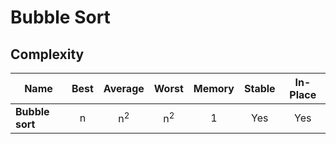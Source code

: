 # Bubble Sort

## Complexity

| Name            | Best |    Average    |     Worst     | Memory | Stable | In-Place |
| --------------- | :--: | :-----------: | :-----------: | :----: | :----: | :------: |
| **Bubble sort** |  n   | n<sup>2</sup> | n<sup>2</sup> |   1    |  Yes   |   Yes    |
